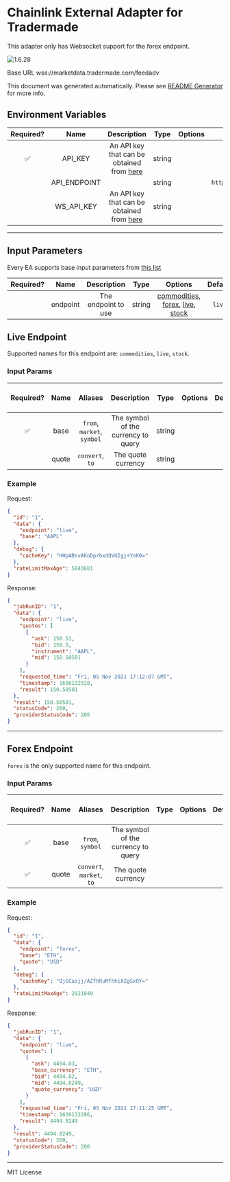 # Chainlink External Adapter for Tradermade

This adapter only has Websocket support for the forex endpoint.

![1.6.28](https://img.shields.io/github/package-json/v/smartcontractkit/external-adapters-js?filename=packages/sources/tradermade/package.json)

Base URL wss://marketdata.tradermade.com/feedadv

This document was generated automatically. Please see [README Generator](../../scripts#readme-generator) for more info.

## Environment Variables

| Required? |     Name     |                                           Description                                           |  Type  | Options |                     Default                     |
| :-------: | :----------: | :---------------------------------------------------------------------------------------------: | :----: | :-----: | :---------------------------------------------: |
|    ✅     |   API_KEY    | An API key that can be obtained from [here](https://marketdata.tradermade.com/docs/restful-api) | string |         |                                                 |
|           | API_ENDPOINT |                                                                                                 | string |         | `https://marketdata.tradermade.com/api/v1/live` |
|           |  WS_API_KEY  | An API key that can be obtained from [here](https://marketdata.tradermade.com/docs/restful-api) | string |         |                                                 |

---

## Input Parameters

Every EA supports base input parameters from [this list](../../core/bootstrap#base-input-parameters)

| Required? |   Name   |     Description     |  Type  |                                                 Options                                                  | Default |
| :-------: | :------: | :-----------------: | :----: | :------------------------------------------------------------------------------------------------------: | :-----: |
|           | endpoint | The endpoint to use | string | [commodities](#live-endpoint), [forex](#forex-endpoint), [live](#live-endpoint), [stock](#live-endpoint) | `live`  |

## Live Endpoint

Supported names for this endpoint are: `commodities`, `live`, `stock`.

### Input Params

| Required? | Name  |          Aliases           |             Description             |  Type  | Options | Default | Depends On | Not Valid With |
| :-------: | :---: | :------------------------: | :---------------------------------: | :----: | :-----: | :-----: | :--------: | :------------: |
|    ✅     | base  | `from`, `market`, `symbol` | The symbol of the currency to query | string |         |         |            |                |
|           | quote |      `convert`, `to`       |         The quote currency          | string |         |         |            |                |

### Example

Request:

```json
{
  "id": "1",
  "data": {
    "endpoint": "live",
    "base": "AAPL"
  },
  "debug": {
    "cacheKey": "HHpABsvAKoDprbxdQVUIgj+YoK0="
  },
  "rateLimitMaxAge": 5843681
}
```

Response:

```json
{
  "jobRunID": "1",
  "data": {
    "endpoint": "live",
    "quotes": [
      {
        "ask": 150.51,
        "bid": 150.5,
        "instrument": "AAPL",
        "mid": 150.50501
      }
    ],
    "requested_time": "Fri, 05 Nov 2021 17:12:07 GMT",
    "timestamp": 1636132328,
    "result": 150.50501
  },
  "result": 150.50501,
  "statusCode": 200,
  "providerStatusCode": 200
}
```

---

## Forex Endpoint

`forex` is the only supported name for this endpoint.

### Input Params

| Required? | Name  |          Aliases          |             Description             | Type | Options | Default | Depends On | Not Valid With |
| :-------: | :---: | :-----------------------: | :---------------------------------: | :--: | :-----: | :-----: | :--------: | :------------: |
|    ✅     | base  |     `from`, `symbol`      | The symbol of the currency to query |      |         |         |            |                |
|    ✅     | quote | `convert`, `market`, `to` |         The quote currency          |      |         |         |            |                |

### Example

Request:

```json
{
  "id": "1",
  "data": {
    "endpoint": "forex",
    "base": "ETH",
    "quote": "USD"
  },
  "debug": {
    "cacheKey": "QjGCaijj/AZfhRuMfhhiXZgSxOY="
  },
  "rateLimitMaxAge": 2921840
}
```

Response:

```json
{
  "jobRunID": "1",
  "data": {
    "endpoint": "live",
    "quotes": [
      {
        "ask": 4494.03,
        "base_currency": "ETH",
        "bid": 4494.02,
        "mid": 4494.0249,
        "quote_currency": "USD"
      }
    ],
    "requested_time": "Fri, 05 Nov 2021 17:11:25 GMT",
    "timestamp": 1636132286,
    "result": 4494.0249
  },
  "result": 4494.0249,
  "statusCode": 200,
  "providerStatusCode": 200
}
```

---

MIT License
